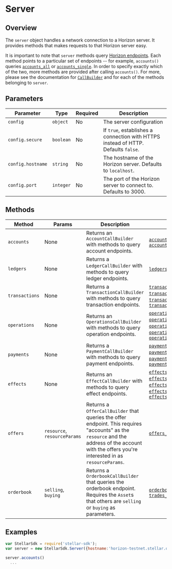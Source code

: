 
# Server

## Overview

The `server` object handles a network connection to a Horizon server.  It provides methods that makes requests to that Horizon server easy.

It is important to note that `server` methods query [Horizon endpoints](https://stellar.org/developers/reference/horizon/).  Each method points to a particular set of endpoints -- for example, `accounts()` queries [`accounts_all`](https://stellar.org/developers/reference/horizon/accounts-all/) or [`accounts_single`](https://stellar.org/developers/reference/horizon/accounts-single/).  In order to specify exactly which of the two, more methods are provided after calling `accounts()`.  For more, please see the documentation for [`CallBuilder`](./call_builder.md) and for each of the methods belonging to `server`.

## Parameters

| Parameter | Type | Required | Description | 
| --- | --- | --- | --- |
| `config` | `object` | No | The server configuration |
| `config.secure` | `boolean` | No | If `true`, establishes a connection with HTTPS instead of HTTP.  Defaults `false`.|
| `config.hostname` | `string` | No | The hostname of the Horizon server.  Defaults to `localhost`.|
| `config.port` | `integer` | No | The port of the Horizon server to connect to.  Defaults to 3000.|

## Methods

| Method | Params | Description | Endpoints |
| --- | --- | --- | --- |
| `accounts` | None | Returns an `AccountCallBuilder` with methods to query account endpoints. | [`accounts_all`](https://stellar.org/developers/reference/horizon/accounts-all/), [`accounts_single`](https://stellar.org/developers/reference/horizon/accounts-single/)|
| `ledgers` | None | Returns a `LedgerCallBuilder` with methods to query ledger endpoints. | [`ledgers_all`](https://stellar.org/developers/reference/horizon/ledgers-all/), [`ledgers_single`](https://stellar.org/developers/reference/horizon/ledgers-single/) |
| `transactions` | None | Returns a `TransactionCallBuilder` with methods to query transaction endpoints. | [`transactions_all`](https://stellar.org/developers/reference/horizon/transactions-all/), [`transactions_single`](https://stellar.org/developers/reference/horizon/transactions-single/), [`transactions_for_account`](https://stellar.org/developers/reference/horizon/transactions-for-account/), [`transactions_for_ledger`](https://stellar.org/developers/reference/horizon/transactions-for-ledger/) |
| `operations` | None | Returns an `OperationsCallBuilder` with methods to query operation endpoints.| [`operations_all`](https://stellar.org/developers/reference/horizon/operations-all/), [`operations_single`](https://stellar.org/developers/reference/horizon/operations-single/), [`operations_for_account`](https://stellar.org/developers/reference/horizon/operations-for-account/), [`operations_for_transaction`](https://stellar.org/developers/reference/horizon/operations-for-transaction/), [`operation_for_ledger`](https://stellar.org/developers/reference/horizon/operation-for-ledger/)|
| `payments` | None | Returns a `PaymentCallBuilder` with methods to query payment endpoints. | [`payments_all`](https://stellar.org/developers/reference/horizon/payments-all/), [`payments_for_account`](https://stellar.org/developers/reference/horizon/payments-for-account/), [`payments_for_ledger`](https://stellar.org/developers/reference/horizon/payments-for-ledger/), [`payments_for_transactions`](https://stellar.org/developers/reference/horizon/payments-for-transactions/) |
| `effects` | None | Returns an `EffectCallBuilder` with methods to query effect endpoints.| [`effects_all`](https://stellar.org/developers/reference/horizon/effects-all/), [`effects_for_account`](https://stellar.org/developers/reference/horizon/effects-for-account/), [`effects_for_ledger`](https://stellar.org/developers/reference/horizon/effects-for-ledger/), [`effects_for_operation`](https://stellar.org/developers/reference/horizon/effects-for-operation/), [`effects_for_transaction`](https://stellar.org/developers/reference/horizon/effects-for-transaction/) |
| `offers` | `resource`, `resourceParams` | Returns a `OfferCallBuilder` that queries the offer endpoint.  This requires "accounts" as the `resource` and the address of the account with the offers you're interested in as `resourceParams`. | [`offers_for_account`](https://stellar.org/developers/reference/horizon/offers-for-account/) |
| `orderbook` | `selling`, `buying` | Returns a `OrderbookCallBuilder` that queries the orderbook endpoint.  Requires the `Asset`s that others are `selling` or `buying` as parameters. | [`orderbook_details`](https://stellar.org/developers/reference/horizon/orderbook_details/), [`trades_for_orderbook`](https://stellar.org/developers/reference/horizon/trades-for-orderbook/)  |


## Examples

```js
var StellarSdk = require('stellar-sdk');
var server = new StellarSdk.Server({hostname:'horizon-testnet.stellar.org', secure:true, port:443});

server.accounts()
  ...
```